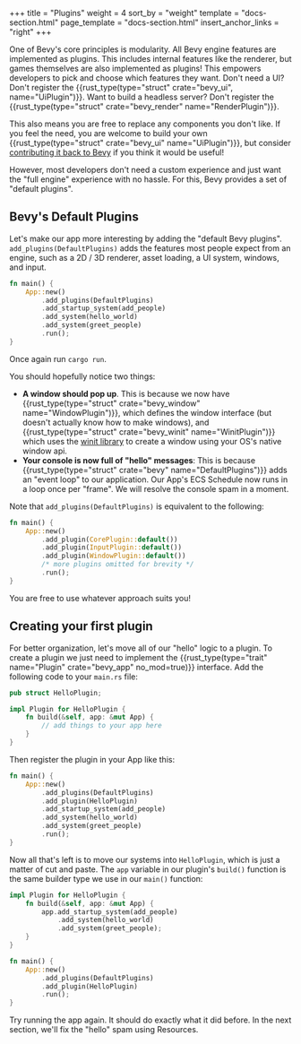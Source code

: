 +++
title = "Plugins"
weight = 4
sort_by = "weight"
template = "docs-section.html"
page_template = "docs-section.html"
insert_anchor_links = "right"
+++

One of Bevy's core principles is modularity. All Bevy engine features are implemented as plugins. This includes internal features like the renderer, but games themselves are also implemented as plugins! This empowers developers to pick and choose which features they want. Don't need a UI? Don't register the {{rust_type(type="struct" crate="bevy_ui", name="UiPlugin")}}. Want to build a headless server? Don't register the {{rust_type(type="struct" crate="bevy_render" name="RenderPlugin")}}.

This also means you are free to replace any components you don't like. If you feel the need, you are welcome to build your own {{rust_type(type="struct" crate="bevy_ui" name="UiPlugin")}}, but consider [contributing it back to Bevy](/learn/book/contributing) if you think it would be useful!

However, most developers don't need a custom experience and just want the "full engine" experience with no hassle. For this, Bevy provides a set of "default plugins".  

## Bevy's Default Plugins

Let's make our app more interesting by adding the "default Bevy plugins".
`add_plugins(DefaultPlugins)` adds the features most people expect from an engine, such as a 2D / 3D renderer, asset loading, a UI system, windows, and input.

```rs
fn main() {
    App::new()
        .add_plugins(DefaultPlugins)
        .add_startup_system(add_people)
        .add_system(hello_world)
        .add_system(greet_people)
        .run();
}
```

Once again run `cargo run`.

You should hopefully notice two things:

* **A window should pop up**. This is because we now have {{rust_type(type="struct" crate="bevy_window" name="WindowPlugin")}}, which defines the window interface (but doesn't actually know how to make windows), and {{rust_type(type="struct" crate="bevy_winit" name="WinitPlugin")}} which uses the [winit library](https://github.com/rust-windowing/winit) to create a window using your OS's native window api.
* **Your console is now full of "hello" messages**: This is because {{rust_type(type="struct" crate="bevy" name="DefaultPlugins")}} adds an "event loop" to our application. Our App's ECS Schedule now runs in a loop once per "frame". We will resolve the console spam in a moment.

Note that `add_plugins(DefaultPlugins)` is equivalent to the following:

```rs
fn main() {
    App::new()
        .add_plugin(CorePlugin::default())
        .add_plugin(InputPlugin::default())
        .add_plugin(WindowPlugin::default())
        /* more plugins omitted for brevity */
        .run();
}
```

You are free to use whatever approach suits you!

## Creating your first plugin

For better organization, let's move all of our "hello" logic to a plugin. To create a plugin we just need to implement the {{rust_type(type="trait" name="Plugin" crate="bevy_app" no_mod=true)}} interface. Add the following code to your `main.rs` file:

```rs
pub struct HelloPlugin;

impl Plugin for HelloPlugin {
    fn build(&self, app: &mut App) {
        // add things to your app here
    }
}
```

Then register the plugin in your App like this:

```rs
fn main() {
    App::new()
        .add_plugins(DefaultPlugins)
        .add_plugin(HelloPlugin)
        .add_startup_system(add_people)
        .add_system(hello_world)
        .add_system(greet_people)
        .run();
}
```

Now all that's left is to move our systems into `HelloPlugin`, which is just a matter of cut and paste. The `app` variable in our plugin's `build()` function is the same builder type we use in our `main()` function:

```rs
impl Plugin for HelloPlugin {
    fn build(&self, app: &mut App) {
        app.add_startup_system(add_people)
            .add_system(hello_world)
            .add_system(greet_people);
    }
}

fn main() {
    App::new()
        .add_plugins(DefaultPlugins)
        .add_plugin(HelloPlugin)
        .run();
}
```

Try running the app again. It should do exactly what it did before. In the next section, we'll fix the "hello" spam using Resources.
